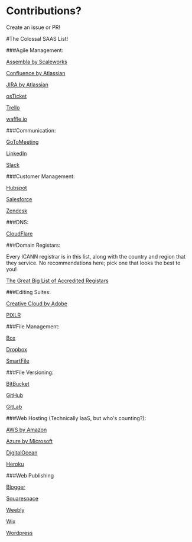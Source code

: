 # Contributions?
Create an issue or PR!

#The Colossal SAAS List!

###Agile Management:

[Assembla by Scaleworks](https://www.assembla.com/)

[Confluence by Atlassian](https://www.atlassian.com/software/confluence)

[JIRA by Atlassian](https://jira.atlassian.com/secure/Dashboard.jspa)

[osTicket](http://osticket.com/)

[Trello](https://trello.com)

[waffle.io](https://waffle.io)

###Communication:

[GoToMeeting](https://www.gotomeeting.com/)

[LinkedIn](https://www.linkedin.com)

[Slack](https://slack.com)

###Customer Management:

[Hubspot](https://www.hubspot.com/)

[Salesforce](https://www.salesforce.com/)

[Zendesk](https://www.zendesk.com/)

###DNS:

[CloudFlare](https://www.cloudflare.com/)

###Domain Registars:

Every ICANN registrar is in this list, along with the country and region that they service. No recommendations here; pick one that looks the best to you!

[The Great Big List of Accredited Registars](https://www.icann.org/registrar-reports/accredited-list.html)

###Editing Suites:

[Creative Cloud by Adobe](http://www.adobe.com/)

[PIXLR](https://pixlr.com/)

###File Management:

[Box](https://www.box.com/)

[Dropbox](https://www.dropbox.com/)

[SmartFile](https://www.smartfile.com/)

###File Versioning:

[BitBucket](https://bitbucket.org/)

[GitHub](https://github.com/)

[GitLab](https://about.gitlab.com/)

###Web Hosting (Technically IaaS, but who's counting?):

[AWS by Amazon](https://aws.amazon.com/)

[Azure by Microsoft](https://azure.com)

[DigitalOcean](https://www.digitalocean.com/)

[Heroku](https://www.heroku.com/)

###Web Publishing

[Blogger](https://www.blogger.com/home)

[Squarespace](https://www.squarespace.com/)

[Weebly](https://www.weebly.com/)

[Wix](http://www.wix.com/start/blog)

[Wordpress](https://wordpress.com/)
